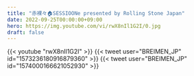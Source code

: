 ```yaml
---
title: "赤裸々🏠SESSIOONe presented by Rolling Stone Japan"
date: 2022-09-25T00:00:00+09:00
hero: https://img.youtube.com/vi/rwX8nIl1G2I/0.jpg
draft: false
---
```


{{< youtube "rwX8nIl1G2I" >}}
{{< tweet user="BREIMEN_JP" id="1573236180916879360" >}}
{{< tweet user="BREIMEN_JP" id="1574000166621052930" >}}

